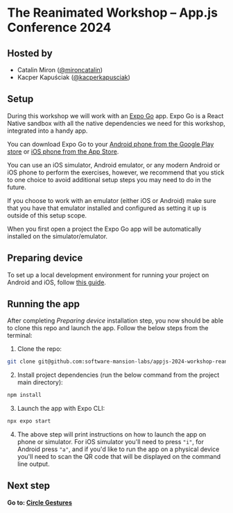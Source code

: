 # The Reanimated Workshop – App.js Conference 2024

## Hosted by

- Catalin Miron ([@mironcatalin](https://x.com/mironcatalin))
- Kacper Kapuściak ([@kacperkapusciak](https://x.com/kacperkapusciak))

## Setup

During this workshop we will work with an [Expo Go](https://expo.dev/go) app. Expo Go is a React Native sandbox with all the native dependencies we need for this workshop, integrated into a handy app.

You can download Expo Go to your [Android phone from the Google Play store](https://play.google.com/store/apps/details?id=host.exp.exponent&referrer=www) or [iOS phone from the App Store](https://apps.apple.com/us/app/expo-go/id982107779). 

You can use an iOS simulator, Android emulator, or any modern Android or iOS phone to perform the exercises, however, we recommend that you stick to one choice to avoid additional setup steps you may need to do in the future.

If you choose to work with an emulator (either iOS or Android) make sure that you have that emulator installed and configured as setting it up is outside of this setup scope.

When you first open a project the Expo Go app will be automatically installed on the simulator/emulator.

## Preparing device

To set up a local development environment for running your project on Android and iOS, follow [this guide](https://docs.expo.dev/get-started/set-up-your-environment/).

## Running the app

After completing _Preparing device_ installation step, you now should be able to clone this repo and launch the app.
Follow the below steps from the terminal:

1. Clone the repo:

```bash
git clone git@github.com:software-mansion-labs/appjs-2024-workshop-reanimated.git && cd appjs-2024-workshop-reanimated
```

2. Install project dependencies (run the below command from the project main directory):

```bash
npm install
```

3. Launch the app with Expo CLI:

```bash
npx expo start
```

4. The above step will print instructions on how to launch the app on phone or simulator. For iOS simulator you'll need to press `"i"`, for Android press `"a"`, and if you'd like to run the app on a physical device you'll need to scan the QR code that will be displayed on the command line output.

## Next step

**Go to: [Circle Gestures](./src/lessons/CircleGestures/)**
